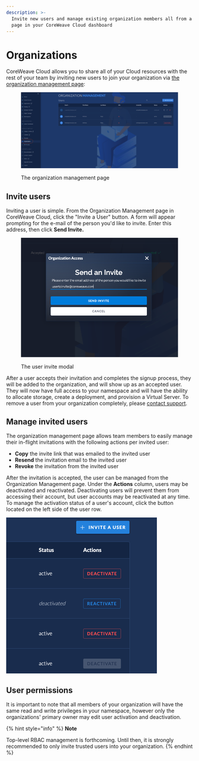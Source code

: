 ```yaml
---
description: >-
  Invite new users and manage existing organization members all from a single
  page in your CoreWeave Cloud dashboard
---
```


# Organizations

CoreWeave Cloud allows you to share all of your Cloud resources with the rest of your team by inviting new users to join your organization via [the organization management page](https://cloud.coreweave.com/organization):

<figure><img src="../.gitbook/assets/image (1) (2) (1).png" alt="Screenshot of the organization management page"><figcaption><p>The organization management page</p></figcaption></figure>

## Invite users

Inviting a user is simple. From the Organization Management page in CoreWeave Cloud, click the "Invite a User" button. A form will appear prompting for the e-mail of the person you'd like to invite. Enter this address, then click **Send Invite.**

<figure><img src="../.gitbook/assets/image (142).png" alt="Screenshot of The user invite modal"><figcaption><p>The user invite modal</p></figcaption></figure>

After a user accepts their invitation and completes the signup process, they will be added to the organization, and will show up as an accepted user. They will now have full access to your namespace and will have the ability to allocate storage, create a deployment, and provision a Virtual Server. To remove a user from your organization completely, please [contact support](https://cloud.coreweave.com/contact).

## Manage invited users

The organization management page allows team members to easily manage their in-flight invitations with the following actions per invited user:

* **Copy** the invite link that was emailed to the invited user
* **Resend** the invitation email to the invited user
* **Revoke** the invitation from the invited user

After the invitation is accepted, the user can be managed from the Organization Management page. Under the **Actions** column, users may be deactivated and reactivated. Deactivating users will prevent them from accessing their account, but user accounts may be reactivated at any time. To manage the activation status of a user's account, click the button located on the left side of the user row.

![](<../.gitbook/assets/Screen Shot 2022-05-11 at 8.02.33 PM.png>)

## User permissions

It is important to note that all members of your organization will have the same read and write privileges in your namespace, however only the organizations' primary owner may edit user activation and deactivation.

{% hint style="info" %}
**Note**

Top-level RBAC management is forthcoming. Until then, it is strongly recommended to only invite trusted users into your organization.
{% endhint %}
